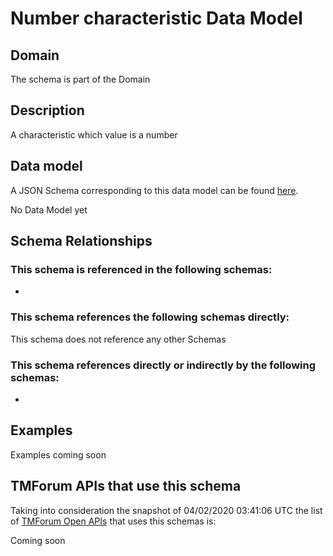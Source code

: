 # Number characteristic Data Model

## Domain

The  schema is part of the  Domain

## Description

A characteristic which value is a number

## Data model

A JSON Schema corresponding to this data model can be found
[here](https://github.com/tmforum-rand/schemas/blob/candidates/Common/NumberCharacteristic.schema.json).

No Data Model yet

## Schema Relationships

### This schema is referenced in the following schemas:

-

### This schema references the following schemas directly:

This schema does not reference any other Schemas

### This schema references directly or indirectly by the following schemas:

-



## Examples

Examples coming soon

## TMForum APIs that use this schema

Taking into consideration the snapshot of 04/02/2020 03:41:06 UTC the list of [TMForum Open APIs](https://www.tmforum.org/open-apis/) that uses this schemas is:

Coming soon